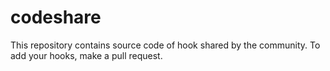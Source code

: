 # codeshare
This repository contains source code of hook shared by the community. To add your hooks, make a pull request.
